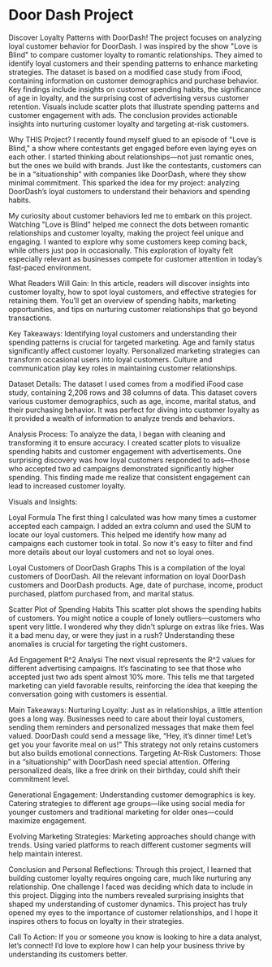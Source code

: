 # Door Dash Project


Discover Loyalty Patterns with DoorDash!
The project focuses on analyzing loyal customer behavior for DoorDash. I was inspired by the show "Love is Blind" to compare customer loyalty to romantic relationships. They aimed to identify loyal customers and their spending patterns to enhance marketing strategies. The dataset is based on a modified case study from iFood, containing information on customer demographics and purchase behavior. Key findings include insights on customer spending habits, the significance of age in loyalty, and the surprising cost of advertising versus customer retention. Visuals include scatter plots that illustrate spending patterns and customer engagement with ads. The conclusion provides actionable insights into nurturing customer loyalty and targeting at-risk customers.

Why THIS Project?
I recently found myself glued to an episode of "Love is Blind," a show where contestants get engaged before even laying eyes on each other. I started thinking about relationships—not just romantic ones, but the ones we build with brands. Just like the contestants, customers can be in a “situationship” with companies like DoorDash, where they show minimal commitment. This sparked the idea for my project: analyzing DoorDash’s loyal customers to understand their behaviors and spending habits.

My curiosity about customer behaviors led me to embark on this project. Watching "Love is Blind" helped me connect the dots between romantic relationships and customer loyalty, making the project feel unique and engaging. I wanted to explore why some customers keep coming back, while others just pop in occasionally. This exploration of loyalty felt especially relevant as businesses compete for customer attention in today’s fast-paced environment.

What Readers Will Gain:
In this article, readers will discover insights into customer loyalty, how to spot loyal customers, and effective strategies for retaining them. You’ll get an overview of spending habits, marketing opportunities, and tips on nurturing customer relationships that go beyond transactions.

Key Takeaways:
Identifying loyal customers and understanding their spending patterns is crucial for targeted marketing.
Age and family status significantly affect customer loyalty.
Personalized marketing strategies can transform occasional users into loyal customers.
Culture and communication play key roles in maintaining customer relationships.

Dataset Details:
The dataset I used comes from a modified iFood case study, containing 2,206 rows and 38 columns of data. This dataset covers various customer demographics, such as age, income, marital status, and their purchasing behavior. It was perfect for diving into customer loyalty as it provided a wealth of information to analyze trends and behaviors.

Analysis Process:
To analyze the data, I began with cleaning and transforming it to ensure accuracy. I created scatter plots to visualize spending habits and customer engagement with advertisements. One surprising discovery was how loyal customers responded to ads—those who accepted two ad campaigns demonstrated significantly higher spending. This finding made me realize that consistent engagement can lead to increased customer loyalty.

Visuals and Insights:



Loyal Formula
The first thing I calculated was how many times a customer accepted each campaign. I added an extra column and used the SUM to locate our loyal customers. This helped me identify how many ad campaigns each customer took in total. So now it's easy to filter and find more details about our loyal customers and not so loyal ones.


Loyal Customers of DoorDash Graphs
This is a compilation of the loyal customers of DoorDash. All the relevant information on loyal DoorDash customers and DoorDash products. Age, date of purchase, income, product purchased, platfom purchased from, and marital status.




Scatter Plot of Spending Habits
This scatter plot shows the spending habits of customers. You might notice a couple of lonely outliers—customers who spent very little. I wondered why they didn't splurge on extras like fries. Was it a bad menu day, or were they just in a rush? Understanding these anomalies is crucial for targeting the right customers.




Ad Engagement R^2 Analysi
The next visual represents the R^2 values for different advertising campaigns. It’s fascinating to see that those who accepted just two ads spent almost 10% more. This tells me that targeted marketing can yield favorable results, reinforcing the idea that keeping the conversation going with customers is essential.



Main Takeaways:
Nurturing Loyalty: Just as in relationships, a little attention goes a long way. Businesses need to care about their loyal customers, sending them reminders and personalized messages that make them feel valued. DoorDash could send a message like, “Hey, it’s dinner time! Let’s get you your favorite meal on us!” This strategy not only retains customers but also builds emotional connections.
Targeting At-Risk Customers: Those in a “situationship” with DoorDash need special attention. Offering personalized deals, like a free drink on their birthday, could shift their commitment level.

Generational Engagement: Understanding customer demographics is key. Catering strategies to different age groups—like using social media for younger customers and traditional marketing for older ones—could maximize engagement.

Evolving Marketing Strategies: Marketing approaches should change with trends. Using varied platforms to reach different customer segments will help maintain interest.

Conclusion and Personal Reflections:
Through this project, I learned that building customer loyalty requires ongoing care, much like nurturing any relationship. One challenge I faced was deciding which data to include in this project. Digging into the numbers revealed surprising insights that shaped my understanding of customer dynamics. This project has truly opened my eyes to the importance of customer relationships, and I hope it inspires others to focus on loyalty in their strategies.

Call To Action:
If you or someone you know is looking to hire a data analyst, let’s connect! I’d love to explore how I can help your business thrive by understanding its customers better.
